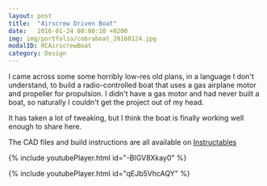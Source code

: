 ```yaml
---
layout: post
title:  "Airscrew Driven Boat"
date:   2016-01-24 08:00:10 +0200
img: img/portfolio/cobraboat_20160124.jpg
modalID: RCAirscrewBoat
category: Design
---
```

I came across some some horribly low-res old plans, in a language I don't understand, to build a radio-controlled boat that uses a gas airplane motor and propeller for propulsion. I didn't have a gas motor and had never built a boat, so naturally I couldn't get the project out of my head.

It has taken a lot of tweaking, but I think the boat is finally working well enough to share here.

The CAD files and build instructions are all available on [Instructables](http://www.instructables.com/id/Airscrew-Driven-RC-Boat/)

{% include youtubePlayer.html id="-BIGV8Xkay0" %}

{% include youtubePlayer.html id="qEJb5VhcAQY" %}